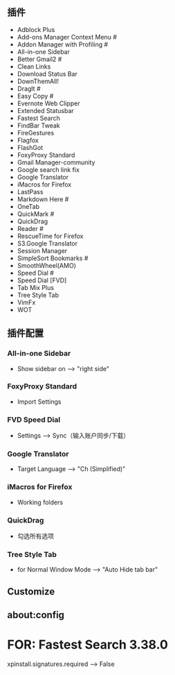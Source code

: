 ## 插件
* Adblock Plus
* Add-ons Manager Context Menu #
* Addon Manager with Profiling #
* All-in-one Sidebar
* Better Gmail2 #
* Clean Links
* Download Status Bar
* DownThemAll!
* DragIt #
* Easy Copy #
* Evernote Web Clipper
* Extended Statusbar
* Fastest Search
* FindBar Tweak
* FireGestures
* Flagfox
* FlashGot
* FoxyProxy Standard
* Gmail Manager-community
* Google search link fix
* Google Translator
* iMacros for Firefox
* LastPass
* Markdown Here #
* OneTab
* QuickMark #
* QuickDrag
* Reader #
* RescueTime for Firefox
* S3.Google Translator
* Session Manager
* SimpleSort Bookmarks #
* SmoothWheel(AMO)
* Speed Dial #
* Speed Dial [FVD]
* Tab Mix Plus
* Tree Style Tab
* VimFx
* WOT

## 插件配置
### All-in-one Sidebar
* Show sidebar on --> "right side"
### FoxyProxy Standard
* Import Settings
### FVD Speed Dial
* Settings --> Sync（输入账户同步/下载）
### Google Translator
* Target Language --> "Ch (Simplified)"
### iMacros for Firefox
* Working folders
### QuickDrag
* 勾选所有选项
### Tree Style Tab
* for Normal Window  Mode --> "Auto Hide tab bar"

## Customize

## about:config
# FOR: Fastest Search 3.38.0
xpinstall.signatures.required --> False



